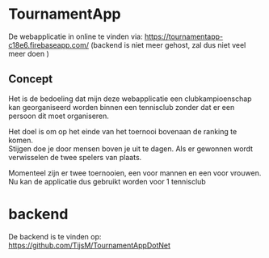 # TournamentApp

De webapplicatie in online te vinden via: https://tournamentapp-c18e6.firebaseapp.com/
(backend is niet meer gehost, zal dus niet veel meer doen )

## Concept


Het is de bedoeling dat mijn deze webapplicatie een clubkampioenschap kan georganiseerd worden binnen een tennisclub zonder dat er een persoon dit moet organiseren.

Het doel is om op het einde van het toernooi bovenaan de ranking te komen.  
Stijgen doe je door mensen boven je uit te dagen. Als er gewonnen wordt verwisselen de twee spelers van plaats.

Momenteel zijn er twee toernooien, een voor mannen en een voor vrouwen.  
Nu kan de applicatie dus gebruikt worden voor 1 tennisclub


# backend

De backend is te vinden op: https://github.com/TijsM/TournamentAppDotNet

